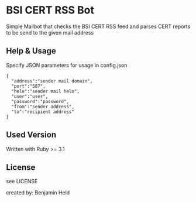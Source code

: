 # BSI CERT RSS Bot
Simple Mailbot that checks the BSI CERT RSS feed and parses CERT 
reports to be send to the given mail address

## Help & Usage
Specify JSON parameters for usage in config.json
```
{
  "address":"sender mail domain",
  "port":"587",
  "helo":"sender mail helo",
  "user":"user",
  "password":"password",
  "from":"sender address",
  "to":"recipient address"
}
```

## Used Version
Written with Ruby >= 3.1

## License
see LICENSE

created by: Benjamin Held
